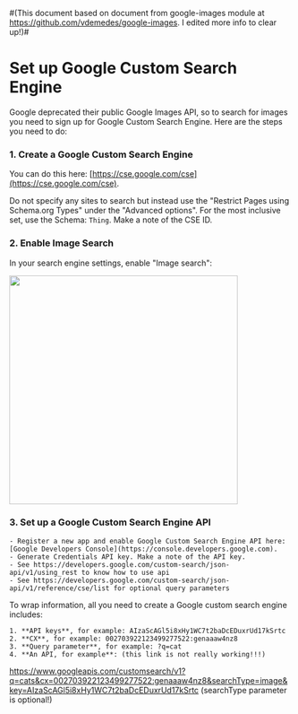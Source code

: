 #(This document based on document from google-images module at https://github.com/vdemedes/google-images. I edited more info to clear up!)#

# Set up Google Custom Search Engine

Google deprecated their public Google Images API, so to search for images you need to sign up for Google Custom Search Engine.
Here are the steps you need to do:

### 1. Create a Google Custom Search Engine

You can do this here: [https://cse.google.com/cse](https://cse.google.com/cse).

Do not specify any sites to search but instead use the "Restrict Pages using Schema.org Types" under the "Advanced options".
For the most inclusive set, use the Schema: `Thing`. Make a note of the CSE ID.

### 2. Enable Image Search

In your search engine settings, enable "Image search":

<img src="https://github.com/vdemedes/google-images/blob/master/media/screenshot.png" width="408" />

### 3. Set up a Google Custom Search Engine API

    - Register a new app and enable Google Custom Search Engine API here: [Google Developers Console](https://console.developers.google.com).
    - Generate Credentials API key. Make a note of the API key.
    - See https://developers.google.com/custom-search/json-api/v1/using_rest to know how to use api
    - See https://developers.google.com/custom-search/json-api/v1/reference/cse/list for optional query parameters

To wrap information, all you need to create a Google custom search engine includes:

    1. **API keys**, for example: AIzaScAGl5i8xHy1WC7t2baDcEDuxrUd17kSrtc
    2. **CX**, for example: 002703922123499277522:genaaaw4nz8
    3. **Query parameter**, for example: ?q=cat
    4. **An API, for example**: (this link is not really working!!!)
   https://www.googleapis.com/customsearch/v1?q=cats&cx=002703922123499277522:genaaaw4nz8&searchType=image&key=AIzaScAGl5i8xHy1WC7t2baDcEDuxrUd17kSrtc
    (searchType parameter is optional!)